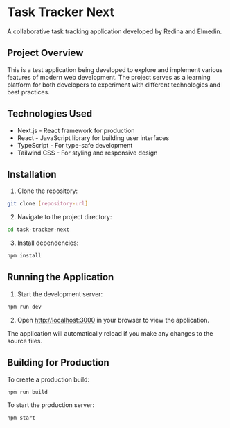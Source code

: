 # Task Tracker Next

A collaborative task tracking application developed by Redina and Elmedin.

## Project Overview
This is a test application being developed to explore and implement various features of modern web development. The project serves as a learning platform for both developers to experiment with different technologies and best practices.

## Technologies Used
- Next.js - React framework for production
- React - JavaScript library for building user interfaces
- TypeScript - For type-safe development
- Tailwind CSS - For styling and responsive design

## Installation

1. Clone the repository:
```bash
git clone [repository-url]
```

2. Navigate to the project directory:
```bash
cd task-tracker-next
```

3. Install dependencies:
```bash
npm install
```

## Running the Application

1. Start the development server:
```bash
npm run dev
```

2. Open [http://localhost:3000](http://localhost:3000) in your browser to view the application.

The application will automatically reload if you make any changes to the source files.

## Building for Production

To create a production build:
```bash
npm run build
```

To start the production server:
```bash
npm start
```